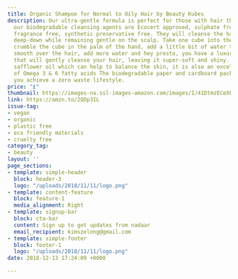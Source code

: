 ```yaml
---
title: Organic Shampoo for Normal to Oily Hair by Beauty Kubes
description: Our ultra-gentle formula is perfect for those with hair that is oily,
  our biodegradable cleansing agents are Ecocert approved, sulphate free, synthetic
  fragrance free, synthetic preservative free. They will cleanse the hair and scalp
  deep-down while remaining gentle on the scalp. Take one cube into the bath or shower,
  crumble the cube in the palm of the hand, add a little bit of water to make a paste,
  smooth over the hair, add more water and hey presto, you have a luxurious lather
  that will gently cleanse your hair, leaving it super-soft and shiny. Now with added
  safflower oil which can help to balance the skin, it is also an excellent source
  of Omega 3 & 6 fatty acids The biodegradable paper and cardboard packaging can help
  you achieve a zero waste lifestyle.
price: "£"
thumbnail: https://images-na.ssl-images-amazon.com/images/I/41DtmzECeXL.jpg
link: https://amzn.to/2QOp3IL
issue-tag:
- vegan
- organic
- plastic free
- eco friendly materials
- cruelty free
category_tag:
- beauty
layout: ''
page_sections:
- template: simple-header
  block: header-3
  logo: "/uploads/2018/11/11/logo.png"
- template: content-feature
  block: feature-1
  media_alignment: Right
- template: signup-bar
  block: cta-bar
  content: Sign up to get updates from nadaar
  email_recipient: kimszelong@gmail.com
- template: simple-footer
  block: footer-1
  logo: "/uploads/2018/11/11/logo.png"
date: 2018-12-13 17:24:09 +0000

---
```

